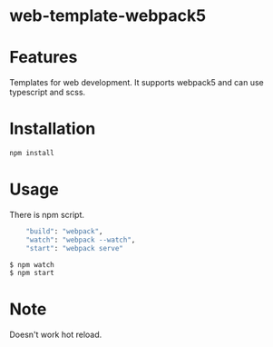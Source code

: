 # web-template-webpack5

# Features

Templates for web development. It supports webpack5 and can use typescript and scss.

# Installation

```bash
npm install
```

# Usage

There is npm script.

```bash
    "build": "webpack",
    "watch": "webpack --watch",
    "start": "webpack serve"
```

```bash
$ npm watch
$ npm start
```

# Note

Doesn't work hot reload.

